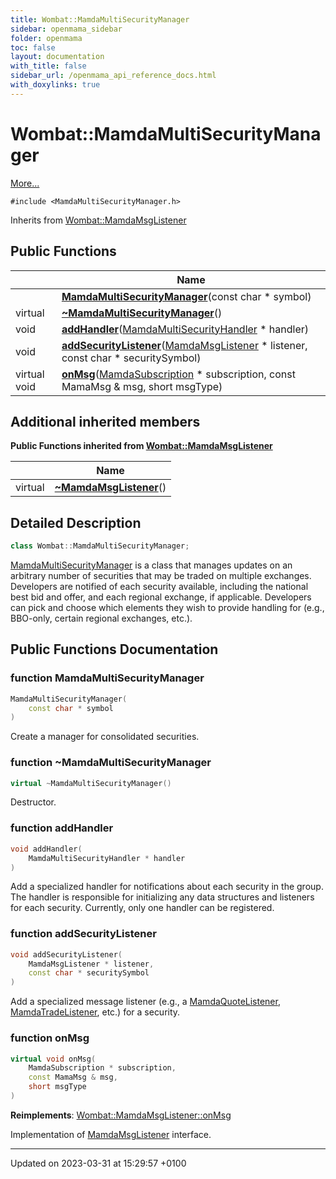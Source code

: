 ```yaml
---
title: Wombat::MamdaMultiSecurityManager
sidebar: openmama_sidebar
folder: openmama
toc: false
layout: documentation
with_title: false
sidebar_url: /openmama_api_reference_docs.html
with_doxylinks: true
---
```


# Wombat::MamdaMultiSecurityManager



 [More...](#detailed-description)


`#include <MamdaMultiSecurityManager.h>`

Inherits from [Wombat::MamdaMsgListener](classWombat_1_1MamdaMsgListener.html)

## Public Functions

|                | Name           |
| -------------- | -------------- |
| | **[MamdaMultiSecurityManager](classWombat_1_1MamdaMultiSecurityManager.html#function-mamdamultisecuritymanager)**(const char * symbol) |
| virtual | **[~MamdaMultiSecurityManager](classWombat_1_1MamdaMultiSecurityManager.html#function-~mamdamultisecuritymanager)**() |
| void | **[addHandler](classWombat_1_1MamdaMultiSecurityManager.html#function-addhandler)**([MamdaMultiSecurityHandler](classWombat_1_1MamdaMultiSecurityHandler.html) * handler) |
| void | **[addSecurityListener](classWombat_1_1MamdaMultiSecurityManager.html#function-addsecuritylistener)**([MamdaMsgListener](classWombat_1_1MamdaMsgListener.html) * listener, const char * securitySymbol) |
| virtual void | **[onMsg](classWombat_1_1MamdaMultiSecurityManager.html#function-onmsg)**([MamdaSubscription](classWombat_1_1MamdaSubscription.html) * subscription, const MamaMsg & msg, short msgType) |

## Additional inherited members

**Public Functions inherited from [Wombat::MamdaMsgListener](classWombat_1_1MamdaMsgListener.html)**

|                | Name           |
| -------------- | -------------- |
| virtual | **[~MamdaMsgListener](classWombat_1_1MamdaMsgListener.html#function-~mamdamsglistener)**() |


## Detailed Description

```cpp
class Wombat::MamdaMultiSecurityManager;
```


[MamdaMultiSecurityManager](classWombat_1_1MamdaMultiSecurityManager.html) is a class that manages updates on an arbitrary number of securities that may be traded on multiple exchanges. Developers are notified of each security available, including the national best bid and offer, and each regional exchange, if applicable. Developers can pick and choose which elements they wish to provide handling for (e.g., BBO-only, certain regional exchanges, etc.). 

## Public Functions Documentation

### function MamdaMultiSecurityManager

```cpp
MamdaMultiSecurityManager(
    const char * symbol
)
```


Create a manager for consolidated securities. 


### function ~MamdaMultiSecurityManager

```cpp
virtual ~MamdaMultiSecurityManager()
```


Destructor. 


### function addHandler

```cpp
void addHandler(
    MamdaMultiSecurityHandler * handler
)
```


Add a specialized handler for notifications about each security in the group. The handler is responsible for initializing any data structures and listeners for each security. Currently, only one handler can be registered. 


### function addSecurityListener

```cpp
void addSecurityListener(
    MamdaMsgListener * listener,
    const char * securitySymbol
)
```


Add a specialized message listener (e.g., a [MamdaQuoteListener](classWombat_1_1MamdaQuoteListener.html), [MamdaTradeListener](classWombat_1_1MamdaTradeListener.html), etc.) for a security. 


### function onMsg

```cpp
virtual void onMsg(
    MamdaSubscription * subscription,
    const MamaMsg & msg,
    short msgType
)
```


**Reimplements**: [Wombat::MamdaMsgListener::onMsg](classWombat_1_1MamdaMsgListener.html#function-onmsg)


Implementation of [MamdaMsgListener](classWombat_1_1MamdaMsgListener.html) interface. 


-------------------------------

Updated on 2023-03-31 at 15:29:57 +0100